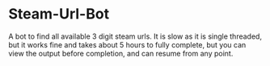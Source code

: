 # Steam-Url-Bot
A bot to find all available 3 digit steam urls. It is slow as it is single threaded, but it works fine and takes about 5 hours to fully complete, but you can view the output before completion, and can resume from any point.
